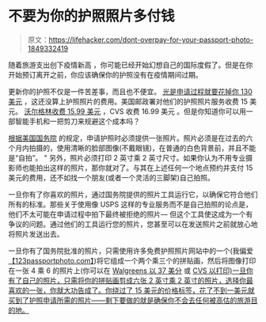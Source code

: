 # 不要为你的护照照片多付钱

> 原文：<https://lifehacker.com/dont-overpay-for-your-passport-photo-1849332419>

随着旅游支出创下疫情新高 ，你可能已经开始幻想自己的国际度假了。但是在你开始预订离开之前，你应该确保你的护照没有在疫情期间过期。



更新你的护照不仅是一件苦差事，而且也不便宜。 [光是申请过程就要花掉你 130 美元](https://travel.state.gov/content/travel/en/passports/how-apply/fees.html) ，这还没算上护照照片的费用。美国邮政署​对他们的护照照片服务收费 15 美元。 [沃尔格林收费 15.99 美元](https://photo.walgreens.com/store/passport-photos) ，CVS 收费 16.99 美元 。但是你知道你可以用一部智能手机和一把剪刀来规避这个成本吗？

[根据美国国务院](https://travel.state.gov/content/travel/en/passports/how-apply/photos.html) 的规定，申请护照时必须提供一张照片。照片必须是在过去的六个月内拍摄的，使用清晰的脸部图像(不戴眼镜)，在普通的白色背景前，并且不能是“自拍”。 " 另外，照片必须打印 2 英寸乘 2 英寸尺寸。如果你认为不用专业摄影师也能拍出这样的照片，那你就对了。与其在上述任何一个地点预约并支付 15 美元的费用，还不如找一个朋友(或者一个灵活的三脚架)自己拍照。

一旦你有了你喜欢的照片，通过国务院提供的照片工具运行它，以确保它符合他们所有的标准。那些关于使用像 USPS 这样的专业服务而不是自己拍照的论点是，他们不太可能在申请过程中拍下最终被拒绝的照片— 但这个工具使这成为一个有争议的问题。通过他们的工具运行您的照片，您甚至可以在发送照片之前就放心地将照片发送出去。

一旦你有了国务院批准的照片，只需使用许多免费护照照片网站中的一个(我偏爱[【123passportphoto.com】](https://www.123passportphoto.com/))将它组成一个两个乘三个的拼贴画，然后将图像打印在一张 4 乘 6 的照片上(你可以在 [Walgreens 以 37 美分](https://photo.walgreens.com/store/prints-and-enlargements-details#!/pdpview) 或 [CVS 以打印)一旦你有了自己的照片，只需将你的拼贴画剪成六张 2 英寸乘 2 英寸的照片，选择你最喜欢的一张，你就大功告成了。你绕过了 15 美元的价格标签，花了不到一美元就买到了护照申请所需的照片——剩下要做的就是确保你不会去任何被高估的旅游目的地。](https://www.cvs.com/photo/standard-print-4x6-details#!/pdpview)